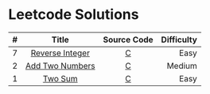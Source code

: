 # Leetcode Solutions

| # | Title | Source Code | Difficulty |
| --|:-----:|:-----------:| ----------:|
| 7 | [Reverse Integer](https://leetcode.com/problems/reverse-integer/) | [C](https://github.com/hizoubin/leetcode/blob/master/Solutions/Reverse%20Integer/reverse.c) | Easy |
| 2 | [Add Two Numbers](https://leetcode.com/problems/add-two-numbers/) | [C](https://github.com/hizoubin/leetcode/blob/master/Solutions/Add%20Two%20Numbers/addTwoNumbers.c) | Medium |
| 1 | [Two Sum](https://leetcode.com/problems/two-sum/) | [C](https://github.com/hizoubin/leetcode/blob/master/Solutions/Two%20Sum/twoSum.c) | Easy |